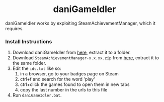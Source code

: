 <h1 align="center">daniGameIdler</h1>
daniGameIdler works by exploiting SteamAchievementManager, which it requires. 

### Install Instructions
1. Download daniGameIdler from [here](https://github.com/daniel-barbu/daniGameIdler/archive/master.zip), extract it to a folder. 
2. Download `SteamAchievementManager-x.x.xx.zip` from [here](https://github.com/gibbed/SteamAchievementManager/releases), extract it to the same folder.
3. Edit the `ids.txt` like so:
	 1. in a browser, go to your badges page on Steam
	 2. ctrl+f and search for the word 'play'
	 3. ctrl+click the games found to open them in new tabs
	 4. copy the last number in the urls to this file
4. Run `daniGameIdler.bat`.

